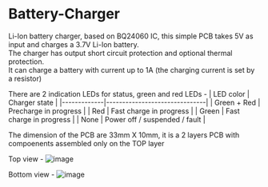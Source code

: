 # Battery-Charger

Li-Ion battery charger, based on BQ24060 IC, this simple PCB takes 5V as input and charges
a 3.7V Li-Ion battery. \
The charger has output short circuit protection and optional thermal protection. \
It can charge a battery with current up to 1A (the charging current is set by a resistor)

There are 2 indication LEDs for status, green and red LEDs -
| LED color   | Charger state                 |
|-------------|-------------------------------|
| Green + Red | Precharge in progress         |
| Red         | Fast charge in progress       |
| Green       | Fast charge in progress       |
| None        | Power off / suspended / fault |

The dimension of the PCB are 33mm X 10mm, it is a 2 layers PCB with compoenents assembled only on the TOP layer

Top view - 
![image](https://user-images.githubusercontent.com/119447042/212188589-60668929-589c-4c21-b75b-a4168886604b.png)

Bottom view - 
![image](https://user-images.githubusercontent.com/119447042/212188629-1f806481-5ab1-419d-8a1f-1052dd723c13.png)

